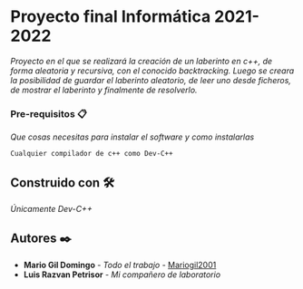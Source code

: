 # Proyecto final Informática 2021-2022

_Proyecto en el que se realizará la creación de un laberinto en c++, de forma aleatoria y recursiva, con el conocido backtracking. Luego se creara la posibilidad de guardar el laberinto aleatorio, de leer uno desde ficheros, de mostrar el laberinto y finalmente de resolverlo._

### Pre-requisitos 📋

_Que cosas necesitas para instalar el software y como instalarlas_

```
Cualquier compilador de c++ como Dev-C++
```

## Construido con 🛠️

_Únicamente Dev-C++_

## Autores ✒️


* **Mario Gil Domingo** - *Todo el trabajo* - [Mariogil2001](https://github.com/Mariogil2001)
* **Luis Razvan Petrisor** - *Mi compañero de laboratorio* 
